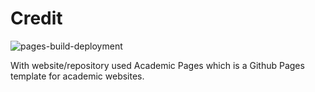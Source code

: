 
# Credit

![pages-build-deployment](https://github.com/academicpages/academicpages.github.io/actions/workflows/pages/pages-build-deployment/badge.svg)

With website/repository used Academic Pages which is a Github Pages template for academic websites. 
